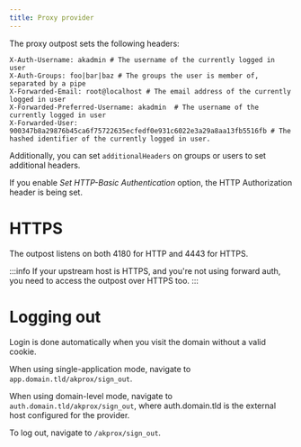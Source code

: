 ```yaml
---
title: Proxy provider
---
```


The proxy outpost sets the following headers:

```
X-Auth-Username: akadmin # The username of the currently logged in user
X-Auth-Groups: foo|bar|baz # The groups the user is member of, separated by a pipe
X-Forwarded-Email: root@localhost # The email address of the currently logged in user
X-Forwarded-Preferred-Username: akadmin  # The username of the currently logged in user
X-Forwarded-User: 900347b8a29876b45ca6f75722635ecfedf0e931c6022e3a29a8aa13fb5516fb # The hashed identifier of the currently logged in user.
```

Additionally, you can set `additionalHeaders` on groups or users to set additional headers.

If you enable *Set HTTP-Basic Authentication* option, the HTTP Authorization header is being set.

# HTTPS

The outpost listens on both 4180 for HTTP and 4443 for HTTPS.

:::info
If your upstream host is HTTPS, and you're not using forward auth, you need to access the outpost over HTTPS too.
:::

# Logging out

Login is done automatically when you visit the domain without a valid cookie.

When using single-application mode, navigate to `app.domain.tld/akprox/sign_out`.

When using domain-level mode, navigate to `auth.domain.tld/akprox/sign_out`, where auth.domain.tld is the external host configured for the provider.

To log out, navigate to `/akprox/sign_out`.
